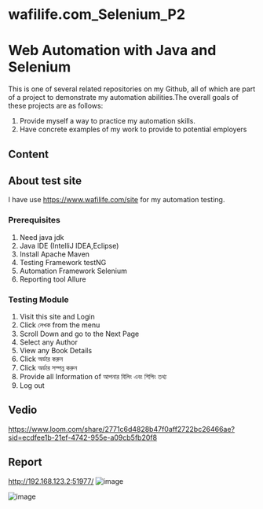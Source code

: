 # wafilife.com_Selenium_P2

# Web Automation with Java and Selenium

This is one of several related repositories on my Github, all of which are part of a project to demonstrate my automation abilities.The overall goals of these projects are as follows:

1. Provide myself a way to practice my automation skills.
2. Have concrete examples of my work to provide to potential employers



## Content




## About test site

I have use https://www.wafilife.com/site for my automation testing.

### Prerequisites
1. Need java jdk 
2. Java IDE (IntelliJ IDEA,Eclipse)
3. Install Apache Maven
4. Testing Framework testNG 
5. Automation Framework Selenium
6. Reporting tool Allure
### Testing Module
1. Visit this site and Login 
2. Click  লেখক from the menu
3. Scroll Down and go to the Next Page
4. Select any Author
5. View any Book Details
6. Click অর্ডার করুন
7. Click অর্ডার সম্পন্ন করুন
8. Provide all Information of  আপনার বিলিং এবং শিপিং তথ্য
9. Log out


## Vedio
https://www.loom.com/share/2771c6d4828b47f0aff2722bc26466ae?sid=ecdfee1b-21ef-4742-955e-a09cb5fb20f8


## Report
http://192.168.123.2:51977/
![image](https://github.com/iftekher148/wafilife.com_Selenium_P2/assets/37367596/54d39d87-345e-4e68-898b-b70443d5840c)

![image](https://github.com/iftekher148/wafilife.com_Selenium_P2/assets/37367596/2bde7fb9-fa2e-44b3-994f-9f5782d22fa9)

